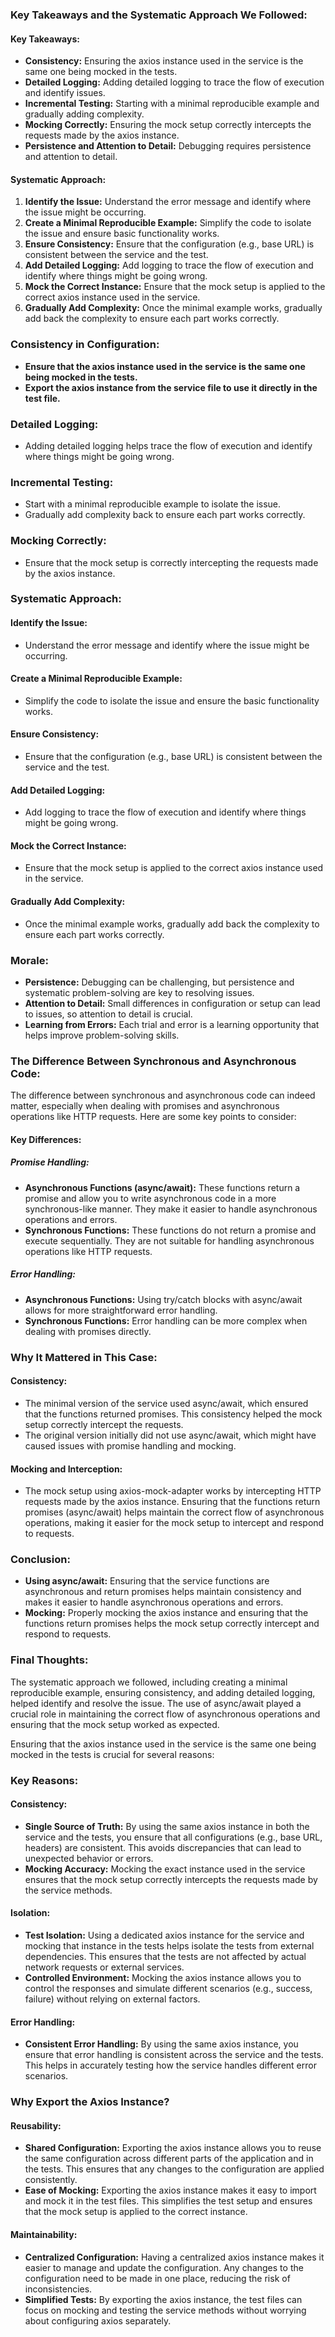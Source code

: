 ### Key Takeaways and the Systematic Approach We Followed:

#### Key Takeaways:
- **Consistency:** Ensuring the axios instance used in the service is the same one being mocked in the tests.
- **Detailed Logging:** Adding detailed logging to trace the flow of execution and identify issues.
- **Incremental Testing:** Starting with a minimal reproducible example and gradually adding complexity.
- **Mocking Correctly:** Ensuring the mock setup correctly intercepts the requests made by the axios instance.
- **Persistence and Attention to Detail:** Debugging requires persistence and attention to detail.

#### Systematic Approach:
1. **Identify the Issue:** Understand the error message and identify where the issue might be occurring.
2. **Create a Minimal Reproducible Example:** Simplify the code to isolate the issue and ensure basic functionality works.
3. **Ensure Consistency:** Ensure that the configuration (e.g., base URL) is consistent between the service and the test.
4. **Add Detailed Logging:** Add logging to trace the flow of execution and identify where things might be going wrong.
5. **Mock the Correct Instance:** Ensure that the mock setup is applied to the correct axios instance used in the service.
6. **Gradually Add Complexity:** Once the minimal example works, gradually add back the complexity to ensure each part works correctly.

### Consistency in Configuration:
- **Ensure that the axios instance used in the service is the same one being mocked in the tests.**
- **Export the axios instance from the service file to use it directly in the test file.**

### Detailed Logging:
- Adding detailed logging helps trace the flow of execution and identify where things might be going wrong.

### Incremental Testing:
- Start with a minimal reproducible example to isolate the issue.
- Gradually add complexity back to ensure each part works correctly.

### Mocking Correctly:
- Ensure that the mock setup is correctly intercepting the requests made by the axios instance.

### Systematic Approach:

#### Identify the Issue:
- Understand the error message and identify where the issue might be occurring.

#### Create a Minimal Reproducible Example:
- Simplify the code to isolate the issue and ensure the basic functionality works.

#### Ensure Consistency:
- Ensure that the configuration (e.g., base URL) is consistent between the service and the test.

#### Add Detailed Logging:
- Add logging to trace the flow of execution and identify where things might be going wrong.

#### Mock the Correct Instance:
- Ensure that the mock setup is applied to the correct axios instance used in the service.

#### Gradually Add Complexity:
- Once the minimal example works, gradually add back the complexity to ensure each part works correctly.

### Morale:
- **Persistence:** Debugging can be challenging, but persistence and systematic problem-solving are key to resolving issues.
- **Attention to Detail:** Small differences in configuration or setup can lead to issues, so attention to detail is crucial.
- **Learning from Errors:** Each trial and error is a learning opportunity that helps improve problem-solving skills.

### The Difference Between Synchronous and Asynchronous Code:
The difference between synchronous and asynchronous code can indeed matter, especially when dealing with promises and asynchronous operations like HTTP requests. Here are some key points to consider:

#### Key Differences:

##### Promise Handling:
- **Asynchronous Functions (async/await):** These functions return a promise and allow you to write asynchronous code in a more synchronous-like manner. They make it easier to handle asynchronous operations and errors.
- **Synchronous Functions:** These functions do not return a promise and execute sequentially. They are not suitable for handling asynchronous operations like HTTP requests.

##### Error Handling:
- **Asynchronous Functions:** Using try/catch blocks with async/await allows for more straightforward error handling.
- **Synchronous Functions:** Error handling can be more complex when dealing with promises directly.

### Why It Mattered in This Case:

#### Consistency:
- The minimal version of the service used async/await, which ensured that the functions returned promises. This consistency helped the mock setup correctly intercept the requests.
- The original version initially did not use async/await, which might have caused issues with promise handling and mocking.

#### Mocking and Interception:
- The mock setup using axios-mock-adapter works by intercepting HTTP requests made by the axios instance. Ensuring that the functions return promises (async/await) helps maintain the correct flow of asynchronous operations, making it easier for the mock setup to intercept and respond to requests.

### Conclusion:
- **Using async/await:** Ensuring that the service functions are asynchronous and return promises helps maintain consistency and makes it easier to handle asynchronous operations and errors.
- **Mocking:** Properly mocking the axios instance and ensuring that the functions return promises helps the mock setup correctly intercept and respond to requests.

### Final Thoughts:
The systematic approach we followed, including creating a minimal reproducible example, ensuring consistency, and adding detailed logging, helped identify and resolve the issue. The use of async/await played a crucial role in maintaining the correct flow of asynchronous operations and ensuring that the mock setup worked as expected.

Ensuring that the axios instance used in the service is the same one being mocked in the tests is crucial for several reasons:

### Key Reasons:

#### Consistency:
- **Single Source of Truth:** By using the same axios instance in both the service and the tests, you ensure that all configurations (e.g., base URL, headers) are consistent. This avoids discrepancies that can lead to unexpected behavior or errors.
- **Mocking Accuracy:** Mocking the exact instance used in the service ensures that the mock setup correctly intercepts the requests made by the service methods.

#### Isolation:
- **Test Isolation:** Using a dedicated axios instance for the service and mocking that instance in the tests helps isolate the tests from external dependencies. This ensures that the tests are not affected by actual network requests or external services.
- **Controlled Environment:** Mocking the axios instance allows you to control the responses and simulate different scenarios (e.g., success, failure) without relying on external factors.

#### Error Handling:
- **Consistent Error Handling:** By using the same axios instance, you ensure that error handling is consistent across the service and the tests. This helps in accurately testing how the service handles different error scenarios.

### Why Export the Axios Instance?

#### Reusability:
- **Shared Configuration:** Exporting the axios instance allows you to reuse the same configuration across different parts of the application and in the tests. This ensures that any changes to the configuration are applied consistently.
- **Ease of Mocking:** Exporting the axios instance makes it easy to import and mock it in the test files. This simplifies the test setup and ensures that the mock setup is applied to the correct instance.

#### Maintainability:
- **Centralized Configuration:** Having a centralized axios instance makes it easier to manage and update the configuration. Any changes to the configuration need to be made in one place, reducing the risk of inconsistencies.
- **Simplified Tests:** By exporting the axios instance, the test files can focus on mocking and testing the service methods without worrying about configuring axios separately.